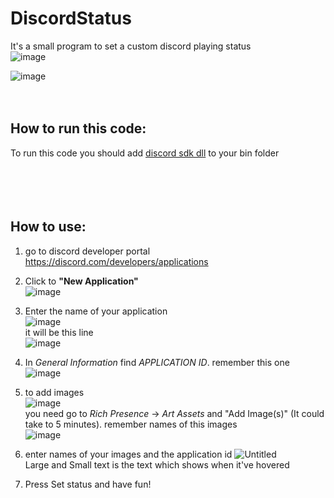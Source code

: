 # DiscordStatus

It's a small program to set a custom discord playing status <br>
![image](https://user-images.githubusercontent.com/97464195/208220542-e03df887-d82a-4796-9056-42d23a6a3057.png)

![image](https://user-images.githubusercontent.com/97464195/208199356-ff34fba6-ccf3-4317-a78a-cfe9d38878ba.png)<br> <br> <br>

## How to run this code:<br> 
  To run this code you should add [discord sdk dll](https://discord.com/developers/docs/game-sdk/sdk-starter-guide) to your bin folder
<br> <br><br> <br> <br>

## How to use: <br>

1. go to discord developer portal https://discord.com/developers/applications

2. Click to **"New Application"**<br>![image](https://user-images.githubusercontent.com/97464195/208199260-df47f4eb-1901-4acf-a965-a391300e9ebf.png)  <br>

3. Enter the name of your application <br>![image](https://user-images.githubusercontent.com/97464195/208198078-f2b06071-360e-40cb-b566-ff271adae065.png) <br>
it will be this line<br> ![image](https://user-images.githubusercontent.com/97464195/208198227-11744ff3-ab21-4fc7-ae69-19826c02bdd7.png) <br>

4. In _General Information_ find _APPLICATION ID_. remember this one <br>
![image](https://user-images.githubusercontent.com/97464195/208199657-58b7dbb8-c1dd-4e65-82d9-95e574400b14.png)<br>

5. to add images <br>![image](https://user-images.githubusercontent.com/97464195/208199874-d47aad8d-2fc8-4ffa-b537-f70471b05c3b.png) <br>
you need go to _Rich Presence_ -> _Art Assets_ and "Add Image(s)" (It could take to 5 minutes). remember names of this images<br>
![image](https://user-images.githubusercontent.com/97464195/208200600-fdb8c7f0-5aa6-4976-b13b-71f776616498.png)

6. enter names of your images and the application id
![Untitled](https://user-images.githubusercontent.com/97464195/208202593-6d5b2b48-2cb1-4380-af68-ef01b19e39fd.png) <br>
Large and Small text is the text which shows when it've hovered <br>

7. Press Set status and have fun!
